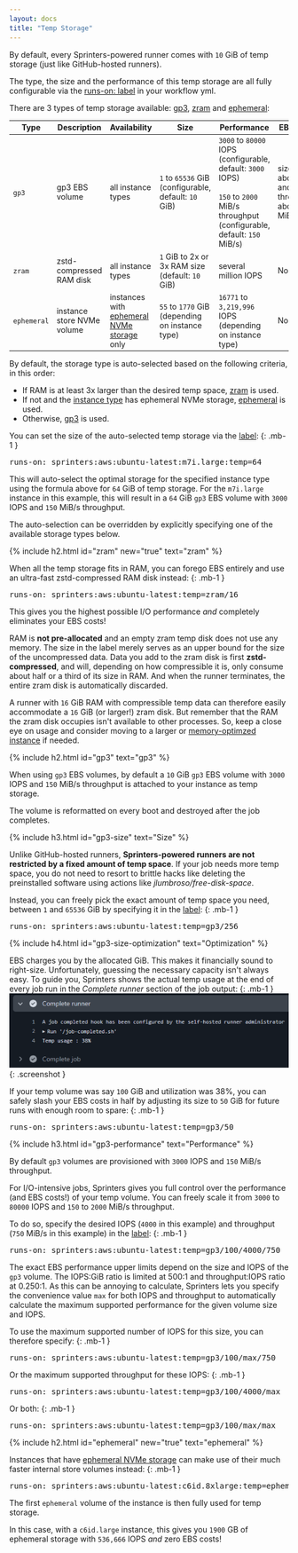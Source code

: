 ```yaml
---
layout: docs
title: "Temp Storage"
---
```


By default, every Sprinters-powered runner comes with `10` GiB of temp storage (just like GitHub-hosted runners).

The type, the size and the performance of this temp storage are all fully configurable via the [runs-on: label](/docs/label#temp)
in your workflow yml.

There are 3 types of temp storage available: [gp3](#gp3), [zram](#zram) and [ephemeral](#ephemeral):

<div class="table-responsive">
    <table class="table table-sm">
        <thead>
        <tr>
            <th>Type</th>
            <th>Description</th>
            <th>Availability</th>
            <th>Size</th>
            <th>Performance</th>
            <th>EBS costs</th>
        </tr>
        </thead>
        <tbody>
        <tr>
            <td><code>gp3</code></td>
            <td>gp3 EBS volume</td>
            <td>all instance types</td>
            <td><code>1</code> to <code>65536</code> GiB<br>(configurable, default: <code>10</code> GiB)</td>
            <td><code>3000</code> to <code>80000</code> IOPS<br>(configurable, default: <code>3000</code> IOPS)<br><br><code>150</code> to <code>2000</code> MiB/s throughput<br>(configurable, default: <code>150</code> MiB/s)</td>
            <td>size, IOPS above <code>3000</code> and throughput above <code>150</code> MiB/s</td>
        </tr>
        <tr>
            <td><code>zram</code></td>
            <td>zstd-compressed RAM disk</td>
            <td>all instance types</td>
            <td><code>1</code> GiB to 2x or 3x RAM size<br>(default: <code>10</code> GiB)</td>
            <td>several million IOPS</td>
            <td class="fst-italic">None</td>
        </tr>
        <tr>
            <td><code>ephemeral</code></td>
            <td>instance store NVMe volume</td>
            <td>instances with <a href="/docs/instances#ephemeral">ephemeral NVMe storage</a> only</td>
            <td><code>55</code> to <code>1770</code> GiB<br>(depending on instance type)</td>
            <td><code>16771</code> to <code>3,219,996</code> IOPS<br>(depending on instance type)</td>
            <td class="fst-italic">None</td>
        </tr>
        </tbody>
    </table>
</div>

By default, the storage type is auto-selected based on the following criteria, in this order:
- If RAM is at least 3x larger than the desired temp space, [zram](#zram) is used.
- If not and the [instance type](/docs/instances#ephemeral) has ephemeral NVMe storage, [ephemeral](#ephemeral) is used.
- Otherwise, [gp3](#gp3) is used.

You can set the size of the auto-selected temp storage via the [label](/docs/label#temp):
{: .mb-1 }
<div class="alert alert-info font-monospace p-0 mb-3 position-relative" role="alert">
    <pre class="mb-0 p-2 fs-7">runs-on: sprinters:aws:ubuntu-latest:m7i.large:<span class="text-warning">temp=64</span></pre>
</div>

This will auto-select the optimal storage for the specified instance type using the formula above for `64` GiB of temp storage.
For the `m7i.large` instance in this example, this will result in a `64` GiB `gp3` EBS volume with `3000` IOPS and `150` MiB/s throughput.

The auto-selection can be overridden by explicitly specifying one of the available storage types below.

{% include h2.html id="zram" new="true" text="zram" %}

When all the temp storage fits in RAM, you can forego EBS entirely and use an ultra-fast zstd-compressed RAM disk instead:
{: .mb-1 }
<div class="alert alert-info font-monospace p-0 mb-3 position-relative" role="alert">
    <pre class="mb-0 p-2 fs-7">runs-on: sprinters:aws:ubuntu-latest:<span class="text-warning">temp=zram/16</span></pre>
</div>

This gives you the highest possible I/O performance _and_ completely eliminates your EBS costs!

RAM is **not pre-allocated** and an empty zram temp disk does not use any memory.
The size in the label merely serves as an upper bound for the size of the uncompressed data.
Data you add to the zram disk is first **zstd-compressed**, and will, depending on how compressible it is, only consume
about half or a third of its size in RAM. And when the runner terminates, the entire zram disk is automatically discarded.

A runner with `16` GiB RAM with compressible temp data can therefore easily accommodate a `16` GiB (or larger!) zram disk.
But remember that the RAM the zram disk occupies isn't available to other processes. So, keep a close eye on usage
and consider moving to a larger or [memory-optimzed instance](/docs/instances) if needed.

{% include h2.html id="gp3" text="gp3" %}

When using `gp3` EBS volumes, by default a `10` GiB `gp3` EBS volume with `3000` IOPS and `150` MiB/s throughput is attached to your instance as temp storage.

The volume is reformatted on every boot and destroyed after the job completes.

{% include h3.html id="gp3-size" text="Size" %}

Unlike GitHub-hosted runners, **Sprinters-powered runners are not restricted by a fixed amount of temp space**. If your job
needs more temp space, you do not need to resort to brittle hacks like deleting the preinstalled software using
actions like _jlumbroso/free-disk-space_.

Instead, you can freely pick the exact amount of temp space you need, between `1` and `65536` GiB by specifying it in the [label](/docs/label#temp):
{: .mb-1 }
<div class="alert alert-info font-monospace p-0 mb-3 position-relative" role="alert">
    <pre class="mb-0 p-2 fs-7">runs-on: sprinters:aws:ubuntu-latest:<span class="text-warning">temp=gp3/256</span></pre>
</div>

{% include h4.html id="gp3-size-optimization" text="Optimization" %}

EBS charges you by the allocated GiB. This makes it financially sound to right-size. Unfortunately,
guessing the necessary capacity isn't always easy. To guide you, Sprinters shows the actual
temp usage at the end of every job run in the _Complete runner_ section of the job output:
{: .mb-1 }
![Complete runner output](/assets/volumes/complete-runner.png){: .screenshot }

If your temp volume was say `100` GiB and utilization was 38%,
you can safely slash your EBS costs in half by adjusting its size to `50` GiB for future runs with enough room to spare:
{: .mb-1 }
<div class="alert alert-info font-monospace p-0 mb-3 position-relative" role="alert">
    <pre class="mb-0 p-2 fs-7">runs-on: sprinters:aws:ubuntu-latest:<span class="text-warning">temp=gp3/50</span></pre>
</div>

{% include h3.html id="gp3-performance" text="Performance" %}

By default `gp3` volumes are provisioned with `3000` IOPS and `150` MiB/s throughput.

For I/O-intensive jobs, Sprinters gives you full control over the performance (and EBS costs!) of your temp volume.
You can freely scale it from `3000` to `80000` IOPS and `150` to `2000` MiB/s throughput.

To do so, specify the desired IOPS (`4000` in this example) and throughput (`750` MiB/s in this example) in the [label](/docs/label#temp):
{: .mb-1 }
<div class="alert alert-info font-monospace p-0 mb-3 position-relative" role="alert">
    <pre class="mb-0 p-2 fs-7">runs-on: sprinters:aws:ubuntu-latest:<span class="text-warning">temp=gp3/100/4000/750</span></pre>
</div>

The exact EBS performance upper limits depend on the size and IOPS of the `gp3` volume. The IOPS:GiB ratio is limited at 500:1
and throughput:IOPS ratio at 0.250:1. As this can be annoying to calculate, Sprinters lets you specify the convenience value `max`
for both IOPS and throughput to automatically calculate the maximum supported performance for the given volume size and IOPS.

To use the maximum supported number of IOPS for this size, you can therefore specify:
{: .mb-1 }
<div class="alert alert-info font-monospace p-0 mb-3 position-relative" role="alert">
    <pre class="mb-0 p-2 fs-7">runs-on: sprinters:aws:ubuntu-latest:<span class="text-warning">temp=gp3/100/max/750</span></pre>
</div>

Or the maximum supported throughput for these IOPS:
{: .mb-1 }
<div class="alert alert-info font-monospace p-0 mb-3 position-relative" role="alert">
    <pre class="mb-0 p-2 fs-7">runs-on: sprinters:aws:ubuntu-latest:<span class="text-warning">temp=gp3/100/4000/max</span></pre>
</div>

Or both:
{: .mb-1 }
<div class="alert alert-info font-monospace p-0 mb-3 position-relative" role="alert">
    <pre class="mb-0 p-2 fs-7">runs-on: sprinters:aws:ubuntu-latest:<span class="text-warning">temp=gp3/100/max/max</span></pre>
</div>

{% include h2.html id="ephemeral" new="true" text="ephemeral" %}

Instances that have [ephemeral NVMe storage](/docs/instances#ephemeral) can make use of their much faster internal store volumes instead:
{: .mb-1 }
<div class="alert alert-info font-monospace p-0 mb-3 position-relative" role="alert">
    <pre class="mb-0 p-2 fs-7">runs-on: sprinters:aws:ubuntu-latest:c6id.8xlarge:<span class="text-warning">temp=ephemeral</span></pre>
</div>

The first `ephemeral` volume of the instance is then fully used for temp storage.

In this case, with a `c6id.large` instance,
this gives you `1900` GB of ephemeral storage with `536,666` IOPS _and_ zero EBS costs!
